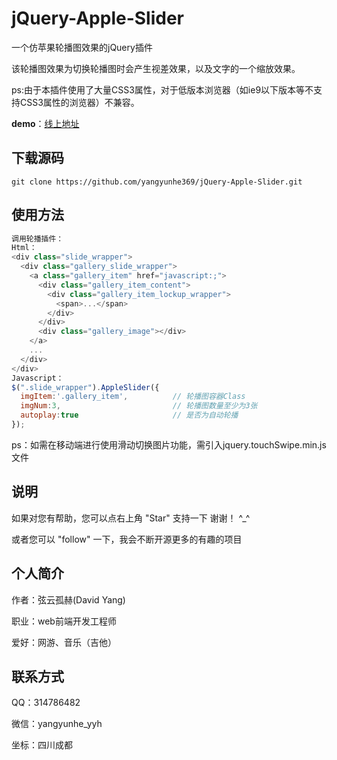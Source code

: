 # jQuery-Apple-Slider
一个仿苹果轮播图效果的jQuery插件

该轮播图效果为切换轮播图时会产生视差效果，以及文字的一个缩放效果。

ps:由于本插件使用了大量CSS3属性，对于低版本浏览器（如ie9以下版本等不支持CSS3属性的浏览器）不兼容。

**demo**：[线上地址](https://yangyunhe369.github.io/jQuery-Apple-Slider/)

## 下载源码

```
git clone https://github.com/yangyunhe369/jQuery-Apple-Slider.git
```

## 使用方法

``` javascript
调用轮播插件：
Html：
<div class="slide_wrapper">
  <div class="gallery_slide_wrapper">
    <a class="gallery_item" href="javascript:;">
      <div class="gallery_item_content">
        <div class="gallery_item_lockup_wrapper">
          <span>...</span>
        </div>
      </div>
      <div class="gallery_image"></div>
    </a>
    ...
  </div>
</div>
Javascript：
$(".slide_wrapper").AppleSlider({
  imgItem:'.gallery_item',          // 轮播图容器Class
  imgNum:3,                         // 轮播图数量至少为3张
  autoplay:true                     // 是否为自动轮播
});
```

ps：如需在移动端进行使用滑动切换图片功能，需引入jquery.touchSwipe.min.js文件

## 说明

如果对您有帮助，您可以点右上角 "Star" 支持一下 谢谢！ ^_^

或者您可以 "follow" 一下，我会不断开源更多的有趣的项目

## 个人简介
作者：弦云孤赫(David Yang)

职业：web前端开发工程师

爱好：网游、音乐（吉他）

## 联系方式
QQ：314786482

微信：yangyunhe_yyh

坐标：四川成都

